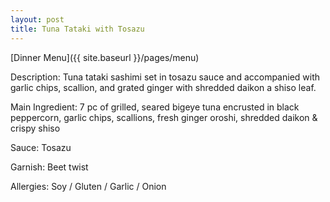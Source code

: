 ```yaml
---
layout: post
title: Tuna Tataki with Tosazu
---
```


[Dinner Menu]({{ site.baseurl }}/pages/menu)

Description: Tuna tataki sashimi set in tosazu sauce and accompanied with garlic chips, scallion, and grated ginger with shredded daikon a shiso leaf.  

Main Ingredient: 7 pc of grilled, seared bigeye tuna encrusted in black peppercorn, garlic chips, scallions, fresh ginger oroshi, shredded daikon & crispy shiso 

Sauce: Tosazu  

Garnish: Beet twist  

Allergies: Soy / Gluten / Garlic / Onion
